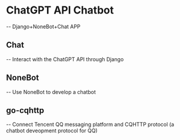 # ChatGPT API Chatbot
-- Django+NoneBot+Chat APP

## Chat 
-- Interact with the ChatGPT API through Django

## NoneBot 
-- Use NoneBot to develop a chatbot

## go-cqhttp 
-- Connect Tencent QQ messaging platform and CQHTTP protocol (a chatbot deveopment protocol for QQ)

